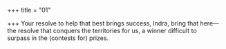 +++
title = "01"

+++
Your resolve to help that best brings success, Indra, bring that here— the resolve that conquers the territories for us, a winner difficult to  
surpass in the (contests for) prizes.  